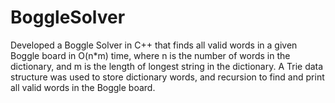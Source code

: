 # BoggleSolver
Developed a Boggle Solver in C++ that finds all valid words in a given Boggle board in O(n*m) time,
where n is the number of words in the dictionary, and m is the length of longest string in the dictionary. A Trie data structure was used to store dictionary words, and recursion to find and print all valid words in the Boggle board.
